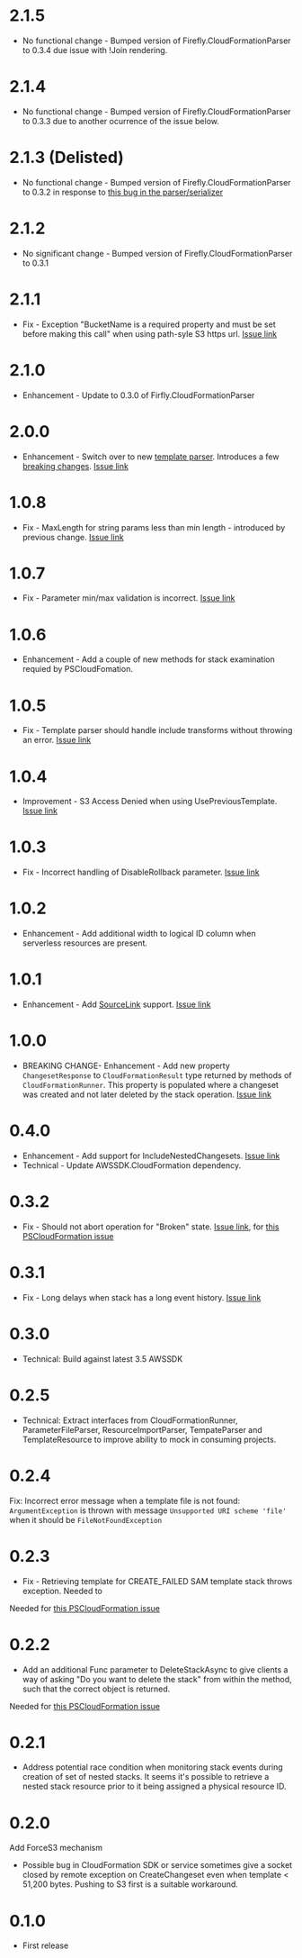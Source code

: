 # 2.1.5

* No functional change - Bumped version of Firefly.CloudFormationParser to 0.3.4 due issue with !Join rendering.

# 2.1.4

* No functional change - Bumped version of Firefly.CloudFormationParser to 0.3.3 due to another ocurrence of the issue below.

# 2.1.3 (Delisted)

* No functional change - Bumped version of Firefly.CloudFormationParser to 0.3.2 in response to [this bug in the parser/serializer](https://github.com/fireflycons/Firefly.CloudFormationParser/issues/4)

# 2.1.2

* No significant change - Bumped version of Firefly.CloudFormationParser to 0.3.1

# 2.1.1

* Fix - Exception "BucketName is a required property and must be set before making this call" when using path-syle S3 https url. [Issue link](https://github.com/fireflycons/Firefly.CloudFormation/issues/20)

# 2.1.0

* Enhancement - Update to 0.3.0 of Firfly.CloudFormationParser

# 2.0.0

* Enhancement - Switch over to new [template parser](https://github.com/fireflycons/Firefly.CloudFormationParser). Introduces a few [breaking changes](https://fireflycons.github.io/Firefly-CloudFormation/documentation/v2-breaking.html). [Issue link](https://github.com/fireflycons/Firefly.CloudFormation/issues/18)

# 1.0.8

* Fix - MaxLength for string params less than min length - introduced by previous change. [Issue link](https://github.com/fireflycons/Firefly.CloudFormation/issues/17)
# 1.0.7

* Fix - Parameter min/max validation is incorrect. [Issue link](https://github.com/fireflycons/Firefly.CloudFormation/issues/16)

# 1.0.6

* Enhancement - Add a couple of new methods for stack examination requied by PSCloudFomation.

# 1.0.5

* Fix - Template parser should handle include transforms without throwing an error. [Issue link](https://github.com/fireflycons/Firefly.CloudFormation/issues/14)

# 1.0.4

* Improvement - S3 Access Denied when using UsePreviousTemplate. [Issue link](https://github.com/fireflycons/Firefly.CloudFormation/issues/13)

# 1.0.3

* Fix - Incorrect handling of DisableRollback parameter. [Issue link](https://github.com/fireflycons/Firefly.CloudFormation/issues/12)

# 1.0.2

* Enhancement - Add additional width to logical ID column when serverless resources are present.

# 1.0.1

* Enhancement - Add [SourceLink](https://github.com/dotnet/sourcelink/blob/main/README.md) support. [Issue link](https://github.com/fireflycons/Firefly.CloudFormation/issues/9)
# 1.0.0

* BREAKING CHANGE- Enhancement - Add new property `ChangesetResponse` to `CloudFormationResult` type returned by methods of `CloudFormationRunner`. This property is populated where a changeset was created and not later deleted by the stack operation. [Issue link](https://github.com/fireflycons/Firefly.CloudFormation/issues/8)

# 0.4.0

* Enhancement - Add support for IncludeNestedChangesets. [Issue link](https://github.com/fireflycons/Firefly.CloudFormation/issues/6)
* Technical - Update AWSSDK.CloudFormation dependency.

# 0.3.2

* Fix - Should not abort operation for "Broken" state. [Issue link](https://github.com/fireflycons/Firefly.CloudFormation/issues/5), for [this PSCloudFormation issue](https://github.com/fireflycons/PSCloudFormation/issues/88)

# 0.3.1

* Fix - Long delays when stack has a long event history. [Issue link](https://github.com/fireflycons/Firefly.CloudFormation/issues/4)

# 0.3.0

* Technical: Build against latest 3.5 AWSSDK

# 0.2.5

* Technical: Extract interfaces from CloudFormationRunner, ParameterFileParser, ResourceImportParser, TempateParser and TemplateResource to improve ability to mock in consuming projects.

# 0.2.4

Fix: Incorrect error message when a template file is not found: `ArgumentException` is thrown with message `Unsupported URI scheme 'file'` when it should be `FileNotFoundException`

# 0.2.3

* Fix - Retrieving template for CREATE_FAILED SAM template stack throws exception. Needed to

Needed for [this PSCloudFormation issue](https://github.com/fireflycons/PSCloudFormation/issues/74)

# 0.2.2

* Add an additional Func parameter to DeleteStackAsync to give clients a way of asking "Do you want to delete the stack" from within the method, such that the correct object is returned.

Needed for [this PSCloudFormation issue](https://github.com/fireflycons/PSCloudFormation/issues/68)

# 0.2.1

* Address potential race condition when monitoring stack events during creation of set of nested stacks. It seems it's possible to retrieve a nested stack resource prior to it being assigned a physical resource ID.

# 0.2.0

Add ForceS3 mechanism

* Possible bug in CloudFormation SDK or service sometimes give a socket closed by remote exception on CreateChangeset even when template < 51,200 bytes. Pushing to S3 first is a suitable workaround.

# 0.1.0

* First release
